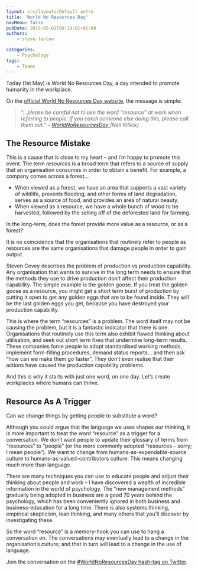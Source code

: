 ```yaml
---
layout: src/layouts/Default.astro
title: 'World No Resources Day'
navMenu: false
pubDate: 2015-05-01T00:19:01+01:00
authors:
    - steve-fenton

categories:
    - Psychology
tags:
    - Teams
---
```


Today (1st May) is World No Resources Day, a day intended to promote humanity in the workplace.

On the [official World No Resources Day website](http://worldnoresourcesday.com/), the message is simple:

> *“…please be careful not to use the word “resource” at work when referring to people. If you catch someone else doing this, please call them out.” – [WorldNoResourcesDay ](http://worldnoresourcesday.com/)(Neil Killick)*

## The Resource Mistake

This is a cause that is close to my heart – and I’m happy to promote this event. The term *resources* is a broad term that refers to a source of supply that an organisation consumes in order to obtain a benefit. For example, a company comes across a forest…

- When viewed as a forest, we have an area that supports a vast variety of wildlife, prevents flooding, and other forms of land degradation, serves as a source of food, and provides an area of natural beauty.
- When viewed as a resource, we have a whole bunch of wood to be harvested, followed by the selling off of the deforested land for farming.

In the long-term, does the forest provide more value as a resource, or as a forest?

It is no coincidence that the organisations that routinely refer to people as resources are the same organisations that damage people in order to gain output.

Steven Covey describes the problem of production vs production capability. Any organisation that wants to survive in the long term needs to ensure that the methods they use to drive production don’t affect their production capability. The simple example is the golden goose. If you treat the golden goose as a resource, you might get a short term burst of production by cutting it open to get any golden eggs that are to be found inside. They will be the last golden eggs you get, because you have destroyed your production capability.

This is where the term “resources” is a problem. The word itself may not be causing the problem, but it is a fantastic indicator that there is one. Organisations that routinely use this term also exhibit flawed thinking about utilisation, and seek out short term fixes that undermine long-term results. These companies force people to adopt standardised working methods, implement form-filling procedures, demand status reports… and then ask “how can we make them go faster”. They don’t even realise that their actions have caused the production capability problems.

And this is why it starts with just one word, on one day. Let’s create workplaces where humans can thrive.

## Resource As A Trigger

Can we change things by getting people to substitute a word?

Although you could argue that the language we uses shapes our thinking, it is more important to treat the word “resource” as a trigger for a conversation. We don’t want people to update their glossary of terms from “resources” to “people” (or the more commonly adopted “resources – sorry; I mean people”). We want to change from humans-as-expendable-source culture to humans-as-valued-contributors culture. This means changing much more than language.

There are many techniques you can use to educate people and adjust their thinking about people and work – I have discovered a wealth of incredible information in the world of psychology. The “new management methods” gradually being adopted in business are a good 70 years behind the psychology, which has been conveniently ignored in both business and business-education for a long time. There is also systems thinking, empirical skepticism, lean thinking, and many others that you’ll discover by investigating these.

So the word “resource” is a memory-hook you can use to hang a conversation on. The conversations may eventually lead to a change in the organisation’s culture; and that in turn will lead to a change in the use of language.

Join the conversation on the [\#WorldNoResourcesDay hash-tag on Twitter](https://twitter.com/hashtag/WorldNoResourcesDay).